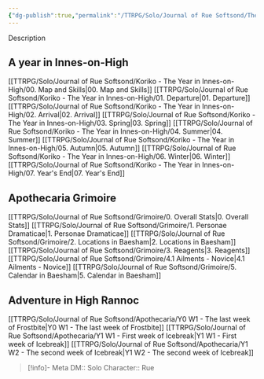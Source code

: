 ```yaml
---
{"dg-publish":true,"permalink":"/TTRPG/Solo/Journal of Rue Softsond/The Journal of Rue Softsond/"}
---
```


Description
## A year in Innes-on-High

[[TTRPG/Solo/Journal of Rue Softsond/Koriko - The Year in Innes-on-High/00. Map and Skills\|00. Map and Skills]]
[[TTRPG/Solo/Journal of Rue Softsond/Koriko - The Year in Innes-on-High/01. Departure\|01. Departure]]
[[TTRPG/Solo/Journal of Rue Softsond/Koriko - The Year in Innes-on-High/02. Arrival\|02. Arrival]]
[[TTRPG/Solo/Journal of Rue Softsond/Koriko - The Year in Innes-on-High/03. Spring\|03. Spring]]
[[TTRPG/Solo/Journal of Rue Softsond/Koriko - The Year in Innes-on-High/04. Summer\|04. Summer]]
[[TTRPG/Solo/Journal of Rue Softsond/Koriko - The Year in Innes-on-High/05. Autumn\|05. Autumn]]
[[TTRPG/Solo/Journal of Rue Softsond/Koriko - The Year in Innes-on-High/06. Winter\|06. Winter]]
[[TTRPG/Solo/Journal of Rue Softsond/Koriko - The Year in Innes-on-High/07. Year's End\|07. Year's End]]

## Apothecaria Grimoire

[[TTRPG/Solo/Journal of Rue Softsond/Grimoire/0. Overall Stats\|0. Overall Stats]]
[[TTRPG/Solo/Journal of Rue Softsond/Grimoire/1. Personae Dramaticae\|1. Personae Dramaticae]]
[[TTRPG/Solo/Journal of Rue Softsond/Grimoire/2. Locations in Baesham\|2. Locations in Baesham]]
[[TTRPG/Solo/Journal of Rue Softsond/Grimoire/3. Reagents\|3. Reagents]]
[[TTRPG/Solo/Journal of Rue Softsond/Grimoire/4.1 Ailments - Novice\|4.1 Ailments - Novice]]
[[TTRPG/Solo/Journal of Rue Softsond/Grimoire/5. Calendar in Baesham\|5. Calendar in Baesham]]

## Adventure in High Rannoc

[[TTRPG/Solo/Journal of Rue Softsond/Apothecaria/Y0 W1 - The last week of Frostbite\|Y0 W1 - The last week of Frostbite]]
[[TTRPG/Solo/Journal of Rue Softsond/Apothecaria/Y1 W1 - First week of Icebreak\|Y1 W1 - First week of Icebreak]]
[[TTRPG/Solo/Journal of Rue Softsond/Apothecaria/Y1 W2 - The second week of Icebreak\|Y1 W2 - The second week of Icebreak]]



> [!info]- Meta
> DM:: Solo
> Character:: Rue
